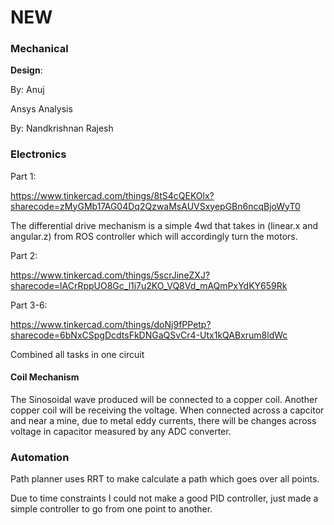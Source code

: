 # NEW

### Mechanical

**Design**:


By: Anuj

Ansys Analysis

By: Nandkrishnan Rajesh


### Electronics

Part 1:

https://www.tinkercad.com/things/8tS4cQEKOlx?sharecode=zMyGMb17AG04Dq2QzwaMsAUVSxyepGBn6ncqBjoWyT0

The differential drive mechanism is a simple 4wd that takes in (linear.x and angular.z) from ROS controller which will accordingly turn the motors.


Part 2:

https://www.tinkercad.com/things/5scrJineZXJ?sharecode=lACrRppUO8Gc_l1i7u2KO_VQ8Vd_mAQmPxYdKY659Rk


Part 3-6:

https://www.tinkercad.com/things/doNj9fPPetp?sharecode=6bNxCSpgDcdtsFkDNGaQSvCr4-Utx1kQABxrum8ldWc

Combined all tasks in one circuit


#### Coil Mechanism

The Sinosoidal wave produced will be connected to a copper coil. Another copper coil will be receiving the voltage. When connected across a capcitor and near a mine, due to metal eddy currents, there will be changes across voltage in capacitor measured by any ADC converter.


### Automation

Path planner uses RRT to make calculate a path which goes over all points.

Due to time constraints I could not make a good PID controller, just made a simple controller to go from one point to another.

